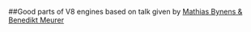 
##Good parts of V8 engines
based on talk given by [Mathias Bynens & Benedikt Meurer](https://youtu.be/5nmpokoRaZI)



